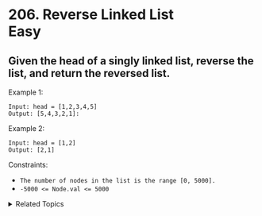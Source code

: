 # 206. Reverse Linked List<br> Easy

## Given the head of a singly linked list, reverse the list, and return the reversed list.
Example 1:

```
Input: head = [1,2,3,4,5]
Output: [5,4,3,2,1]:
```

Example 2:

```
Input: head = [1,2]
Output: [2,1]
```

Constraints:

- `The number of nodes in the list is the range [0, 5000].`
- `-5000 <= Node.val <= 5000`

<details>

<summary> Related Topics </summary>

-   `Linked List`

</details>